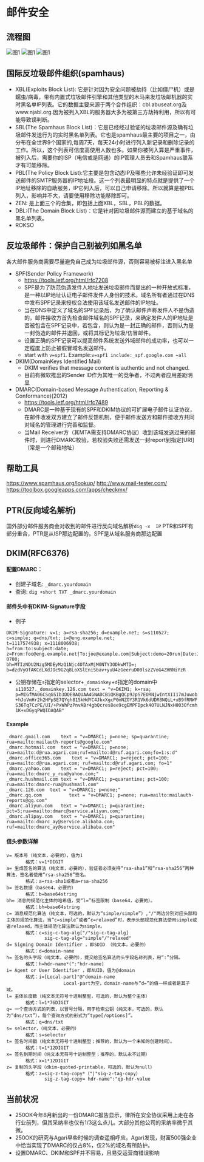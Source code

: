 # 邮件安全
## 流程图
![图1](./images/1.gif)
![图1](./images/2.gif)
![图1](./images/3.gif)
## 国际反垃圾邮件组织(spamhaus)
- XBL(Exploits Block List): 它是针对因为安全问题被劫持（比如僵尸机）或是蠕虫/病毒，带有内置式垃圾邮件引擎和其他类型的木马来发垃圾邮机器的实时黑名单IP列表。它的数据主要来源于两个合作组织：cbl.abuseat.org及www.njabl.org.因为被列入XBL的服务器大多为被第三方劫持利用，所以有可能导致误判断。
- SBL(The Spamhaus Block List)：它是已经经过验证的垃圾邮件源及确有垃圾邮件发送行为的实时黑名单列表。它也是spamhaus最主要的项目之一，由分布在全世界9个国家的,每周7天，每天24小时进行列入新记录和删除记录的工作。所以，这个列表可信度高使用人数也多。如果你被列入算是严重事件，被列入后，需要你的ISP（电信或是网通）的IP管理人员去和Spamhaus联系才有可能移除。
- PBL(The Policy Block List):它主要是包含动态IP及哪些允许未经验证即可发送邮件的SMTP服务器的IP地址段。这一个列表最明显的特点就是提供了一个IP地址移除的自助服务，IP它列入后，可以自己申请移除。所以就算是被PBL列入，影响并不大，请要使用移除功能移除即可。
- ZEN: 是上面三个的合集，即包括上面XBL，SBL，PBL的数据。
- DBL:(The Domain Block List)：它是针对因垃圾邮件源而建立的基于域名的黑名单列表。
- ROKSO
## 反垃圾邮件：保护自己别被列如黑名单
各大邮件服务商需要尽量避免自己成为垃圾邮件源，否则容易被标注进入黑名单
- SPF(Sender Policy Framework)
  - https://tools.ietf.org/html/rfc7208
  - SPF是为了防范伪造发件人地址发送垃圾邮件而提出的一种开放式标准，是一种以IP地址认证电子邮件发件人身份的技术。域名所有者通过在DNS中发布SPF记录来授权合法使用该域名发送邮件的IP地址。
  - 当在DNS中定义了域名的SPF记录后，为了确认邮件声称发件人不是伪造的，邮件接收方首先检查邮件域名的SPF记录，来确定发件人的IP地址是否被包含在SPF记录中，若包含，则认为是一封正确的邮件，否则认为是一封伪造的邮件并退回，或将其标记为垃圾/仿冒邮件。
  - 设置正确的SPF记录可以提高邮件系统发送外域邮件的成功率，也可以一定程度上防止被假冒域名发送邮件。
  - start with `v=spf1`. Example:`v=spf1 include:_spf.google.com ~all`
- DKIM(DomainKeys Identified Mail)
  - DKIM verifies that message content is authentic and not changed.
  - 目前有微软推出的Sender ID作为其唯一的竞争者，不过两者应用差距明显
- DMARC(Domain-based Message Authentication, Reporting & Conformance)(2012)
  - https://tools.ietf.org/html/rfc7489
  - DMARC是一种基于现有的SPF和DKIM协议的可扩展电子邮件认证协议，在邮件收发双方建立了邮件反馈机制，便于邮件发送方和邮件接收方共同对域名的管理进行完善和监督。
  - 当Mail Receiver方（其MTA需支持DMARC协议）收到该域发送过来的邮件时，则进行DMARC校验，若校验失败还需发送一封report到指定[URI]（常是一个邮箱地址）
## 帮助工具
https://www.spamhaus.org/lookup/
http://www.mail-tester.com/
https://toolbox.googleapps.com/apps/checkmx/
## PTR(反向域名解析)
国外部分邮件服务商会对收到的邮件进行反向域名解析`dig -x  IP`
PTR和SPF有部分重合，PTR是从ISP那边配置的，SPF是从域名服务商那边配置
## DKIM(RFC6376)
#### 配置DMARC：
- 创建子域名: `_dmarc.yourdomain`
- 查询: `dig +short TXT _dmarc.yourdomain`
#### 邮件头中有DKIM-Signature字段
- 例子
```
DKIM-Signature: v=1; a=rsa-sha256; d=example.net; s=s110527;
c=simple; q=dns/txt; i=@eng.example.net;
t=1117574938; x=1118006938;
h=from:to:subject:date;
z=From:foo@eng.example.net|To:joe@example.com|Subject:demo=20run|Date:July=205,=202005=203:44:08=20PM=20-0700;
bh=MTIzNDU2Nzg5MDEyMzQ1Njc4OTAxMjM0NTY3ODkwMTI=;
b=dzdVyOfAKCdLXdJOc9G2q8LoXSlEniSbav+yuU4zGeeruD00lszZVoG4ZHRNiYzR
```
- 公钥存储在`s`指定的selector+`_domainkey`+`d`指定的domain中
`s110527._domainkey.126.com	text = "v=DKIM1; k=rsa; p=MIGfMA0GCSqGSIb3DQEBAQUAA4GNADCBiQKBgQCp9JpS7EORNjwIntXII17mJuwob+hJoVmHr2h2HPpSE7QYgh815kHdYC4JbxXgcP0mNZOY3R1Vk6dUDR8NQiL+xB9fRNWFS36Tq7CzPE/UI/+PxWhPzPnvABr4gbQcres8ee9cgEMPFDpck4O7ULNJNxH003Ofcmh1K+xDGyqPWQIDAQAB"`
#### Example
```
_dmarc.gmail.com	text = "v=DMARC1; p=none; sp=quarantine; rua=mailto:mailauth-reports@google.com"
_dmarc.hotmail.com	text = "v=DMARC1; p=none; rua=mailto:d@rua.agari.com;ruf=mailto:d@ruf.agari.com;fo=1:s:d"
_dmarc.office365.com	text = "v=DMARC1; p=reject; pct=100; rua=mailto:d@rua.agari.com; ruf=mailto:d@ruf.agari.com; fo=1"
_dmarc.yahoo.com	text = "v=DMARC1; p=reject; pct=100; rua=mailto:dmarc_y_rua@yahoo.com;"
_dmarc.hushmail.com	text = "v=DMARC1; p=quarantine; pct=100; rua=mailto:dmarc-rua@hushmail.com"
_dmarc.126.com	text = "v=DMARC1; p=none;"
_dmarc.qq.com	       text = "v=DMARC1; p=none; rua=mailto:mailauth-reports@qq.com"
_dmarc.aliyun.com	text = "v=DMARC1; p=quarantine; pct=5;rua=mailto:dmarc@service.aliyun.com;"
_dmarc.alipay.com	text = "v=DMARC1; p=quarantine; rua=mailto:dmarc_ay@service.alibaba.com; ruf=mailto:dmarc_ay@service.alibaba.com"
```
#### 信头参数详解
```
v= 版本号（纯文本，必要的），值为1
       格式：v=1*DIGIT
a= 生成签名的算法（纯文本，必要的），验证者必须支持“rsa-sha1”和“rsa-sha256”两种算法，签名者使用“rsa-sha256”签名。
       格式：a=rsa-sha1或者a=rsa-sha256
b= 签名数据（base64，必要的）
       格式：b=base64string
bh= 消息的规范化主体的哈希值，受“l=”标签限制（base64，必要的）。
       格式：bh=base64string
c= 消息规范化算法（纯文本，可选的，默认为“simple/simple”）,"/"两边分别对应头部和主体的规范化算法，当“c=simple”或者“c=relaxed”时，表示头部规范化算法使用simple或者relaxed，而主体规范化算法默认为simple。
       格式：c=sig-c-tag-alg["/"sig-c-tag-alg]
              sig-c-tag-alg="simple"/"relaxed"
d= Signing Domain Identifier ，即SDID （纯文本，必要的）
       格式：d=domain-name
h= 签名的头字段（纯文本，必要的），提交给签名算法的头字段名称列表，用“:”分隔。
       格式：h=hdr-name*(":"hdr-name)
i= Agent or User Identifier ，即AUID，值为@domain
       格式：i=[Local-part]"@"domain-name
                     Local-part为空，domain-name与“d=”的值一样或者是其子域。
l= 主体长度数（纯文本无符号十进制整型，可选的，默认为整个主体）
       格式：l=1*76DIGIT
q= 一个查询方式的列表，以冒号分隔，用于检索公钥（纯文本，可选的，默认为“dns/txt”），每个查询方式的形式为“type[/options]”。
       格式：q=dns/txt
s= selector，（纯文本，必要的）
       格式：s=selector
t= 签名时间戳（纯文本无符号十进制整型；推荐的，默认为一个未知的创建时间）。
       格式：t=1*12DIGIT
x= 签名到期时间（纯文本无符号十进制整型；推荐的，默认永不过期）
       格式：x=1*12DIGIT
z= 复制的头字段（dkim-quoted-printable，可选的，默认为null）
       格式：z=sig-z-tag-copy*（"|"sig-z-tag-copy）
              sig-z-tag-copy= hdr-name":"qp-hdr-value
```
## 当前状况
- 250OK今年8月新出的一份DMARC报告显示，律所在安全协议采用上走在各行业前列，但其采纳率也仅有1/3这么点儿。大部分其他公司的采纳率微乎其微。
- 250OK的研究与Agari早些时候的调查遥相呼应。Agari发现，财富500强企业中恰当实现了DMARC的仅占8%，仅2%的域名有所防护。
- 设置DMARC、DKIM和SPF并不容易，且易受运营商错误影响
